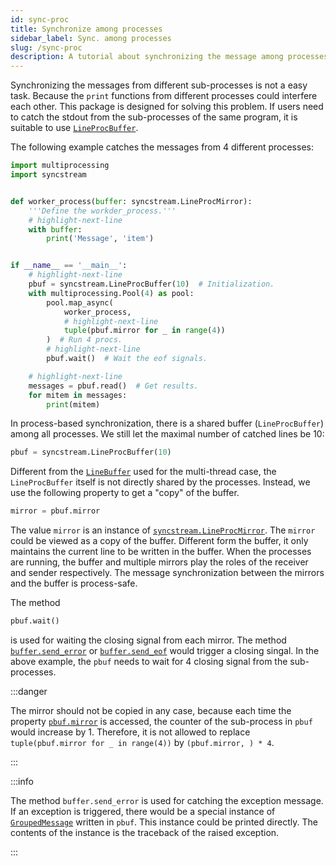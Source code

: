 ```yaml
---
id: sync-proc
title: Synchronize among processes
sidebar_label: Sync. among processes
slug: /sync-proc
description: A tutorial about synchronizing the message among processes.
---
```


Synchronizing the messages from different sub-processes is not a easy task. Because the `print` functions from different processes could interfere each other. This package is designed for solving this problem. If users need to catch the stdout from the sub-processes of the same program, it is suitable to use [`LineProcBuffer`](../apis/mproc/LineProcBuffer.mdx).

The following example catches the messages from 4 different processes:

```python showLineNumbers title="sync-proc.py"
import multiprocessing
import syncstream


def worker_process(buffer: syncstream.LineProcMirror):
    '''Define the workder_process.'''
    # highlight-next-line
    with buffer:
        print('Message', 'item')


if __name__ == '__main__':
    # highlight-next-line
    pbuf = syncstream.LineProcBuffer(10)  # Initialization.
    with multiprocessing.Pool(4) as pool:
        pool.map_async(
            worker_process,
            # highlight-next-line
            tuple(pbuf.mirror for _ in range(4))
        )  # Run 4 procs.
        # highlight-next-line
        pbuf.wait()  # Wait the eof signals.

    # highlight-next-line
    messages = pbuf.read()  # Get results.
    for mitem in messages:
        print(mitem)
```

In process-based synchronization, there is a shared buffer (`LineProcBuffer`) among all processes. We still let the maximal number of catched lines be 10:

```python
pbuf = syncstream.LineProcBuffer(10)
```

Different from the [`LineBuffer`](../apis/mproc/LineBuffer.mdx) used for the multi-thread case, the `LineProcBuffer` itself is not directly shared by the processes. Instead, we use the following property to get a "copy" of the buffer.

```python
mirror = pbuf.mirror
```

The value `mirror` is an instance of [`syncstream.LineProcMirror`](../apis/mproc/LineProcMirror.mdx). The `mirror` could be viewed as a copy of the buffer. Different form the buffer, it only maintains the current line to be written in the buffer. When the processes are running, the buffer and multiple mirrors play the roles of the receiver and sender respectively. The message synchronization between the mirrors and the buffer is process-safe.

The method

```python
pbuf.wait()
```

is used for waiting the closing signal from each mirror. The method [`buffer.send_error`](../apis/mproc/LineProcMirror.mdx#-send_error) or [`buffer.send_eof`](../apis/mproc/LineProcMirror.mdx#-send_eof) would trigger a closing singal. In the above example, the `pbuf` needs to wait for 4 closing signal from the sub-processes.

:::danger

The mirror should not be copied in any case, because each time the property [`pbuf.mirror`](../apis/mproc/LineProcBuffer.mdx#-mirror) is accessed, the counter of the sub-process in `pbuf` would increase by 1. Therefore, it is not allowed to replace `tuple(pbuf.mirror for _ in range(4))` by `(pbuf.mirror, ) * 4`.

:::

:::info

The method `buffer.send_error` is used for catching the exception message. If an exception is triggered, there would be a special instance of [`GroupedMessage`](../apis/base/GroupedMessage.mdx) written in `pbuf`. This instance could be printed directly. The contents of the instance is the traceback of the raised exception.

:::
